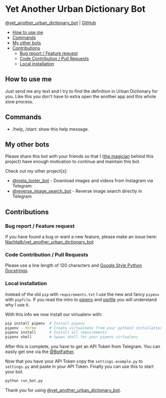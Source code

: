 # Yet Another Urban Dictionary Bot

[@yet_another_urban_dictionary_bot](https://t.me/yet_another_urban_dictionary_bot) | [GitHub](https://github.com/Nachtalb/yet_another_urban_dictionary_bot)

<!-- toc -->

- [How to use me](#how-to-use-me)
- [Commands](#commands)
- [My other bots](#my-other-bots)
- [Contributions](#contributions)
  * [Bug report / Feature request](#bug-report--feature-request)
  * [Code Contribution / Pull Requests](#code-contribution--pull-requests)
  * [Local installation](#local-installation)

<!-- tocstop -->

## How to use me
Just send me any text and I try to find the definition in Urban Dictionary for you. Like this you don't have to extra 
open the another app and this whole slow process.

## Commands
- /help, /start: show this help message.

## My other bots
Please share this bot with your friends so that I ([the magician](https://github.com/Nachtalb/) behind this project) 
have enough motivation to continue and maintain this bot.

Check out my other project\[s\]: 
- [@insta_looter_bot](https://github.com/Nachtalb/insta_looter_bot) - Download images and videos from Instagram via 
Telegram
- [@reverse_image_search_bot](https://t.me/reverse_image_search_bot) - Reverse image search directly in Telegram


## Contributions
### Bug report / Feature request
If you have found a bug or want a new feature, please make an issue here: [Nachtalb/yet_another_urban_dictionary_bot](https://github.com/Nachtalb/yet_another_urban_dictionary_bot)

### Code Contribution / Pull Requests
Please use a line length of 120 characters and [Google Style Python Docstrings](http://sphinxcontrib-napoleon.readthedocs.io/en/latest/example_google.html). 

### Local installation
Instead of the old `pip` with `requirements.txt` I use the new and fancy `pipenv` with `pipfile`. If you read the intro
to [pipenv](https://github.com/pypa/pipfile) and [pipfile](https://docs.pipenv.org) you will understand why I use it.

With this info we now install our virtualenv with: 
```bash
pip install pipenv  # Install pipenv
pipenv --three      # Create virtualeenv from your python3 installation
pipenv install      # Install all requirements
pipenv shell        # Spawn shell for your pipenv virtualenv
``` 

After this is complete, you have to get an API Token from Telegram. You can easily get one via the
[@BotFather](https://t.me/BotFather).

Now that you have your API Token copy the `settings.example.py` to `settings.py` and paste in your API Token.
Finally you can use this to start your bot.
```bash
python run_bot.py
``` 

Thank you for using [@yet_another_urban_dictionary_bot](https://t.me/yet_another_urban_dictionary_bot).
